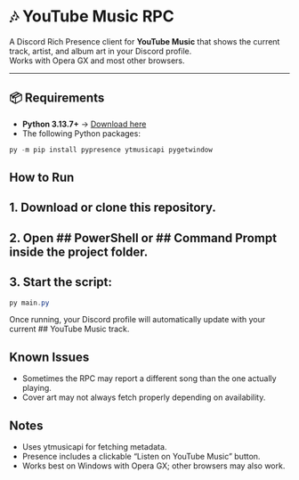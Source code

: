 # 🎶 YouTube Music RPC

A Discord Rich Presence client for **YouTube Music** that shows the current track, artist, and album art in your Discord profile.  
Works with Opera GX and most other browsers.

---

## 📦 Requirements

- **Python 3.13.7+** → [Download here](https://www.python.org/downloads/)  
- The following Python packages:

```powershell
py -m pip install pypresence ytmusicapi pygetwindow
```
## How to Run
## 1. Download or clone this repository.
## 2. Open ## PowerShell or ## Command Prompt inside the project folder.
## 3. Start the script:

```powershell
py main.py
```
Once running, your Discord profile will automatically update with your current ## YouTube Music track.

## Known Issues
- Sometimes the RPC may report a different song than the one actually playing.
- Cover art may not always fetch properly depending on availability.

## Notes
- Uses ytmusicapi for fetching metadata.
- Presence includes a clickable “Listen on YouTube Music” button.
- Works best on Windows with Opera GX; other browsers may also work.
